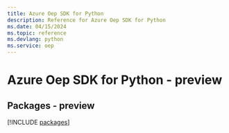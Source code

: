 ```yaml
---
title: Azure Oep SDK for Python
description: Reference for Azure Oep SDK for Python
ms.date: 04/15/2024
ms.topic: reference
ms.devlang: python
ms.service: oep
---
```

# Azure Oep SDK for Python - preview
## Packages - preview
[!INCLUDE [packages](oep-index.md)]